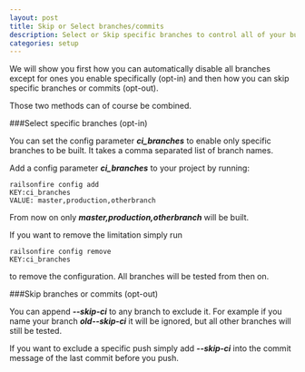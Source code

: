 ```yaml
---
layout: post
title: Skip or Select branches/commits
description: Select or Skip specific branches to control all of your builds
categories: setup
---
```

We will show you first how you can automatically disable all branches
except for ones you enable specifically (opt-in) and then how you can
skip specific branches or commits (opt-out).

Those two methods can of course be combined.

###Select specific branches (opt-in)

You can set the config parameter ***ci_branches*** to enable only specific
branches to be built. It takes a comma separated list of branch names.

Add a config parameter ***ci_branches*** to your project by running:

    railsonfire config add
    KEY:ci_branches
    VALUE: master,production,otherbranch

From now on only ***master,production,otherbranch*** will be built.

If you want to remove the limitation simply run

    railsonfire config remove
    KEY:ci_branches

to remove the configuration. All branches will be tested from then on.

###Skip branches or commits (opt-out)

You can append ***--skip-ci*** to any branch to exclude it. For example
if you name your branch ***old--skip-ci*** it will be ignored, but all
other branches will still be tested.

If you want to exclude a specific push simply add ***--skip-ci*** into the commit
message of the last commit before you push.
